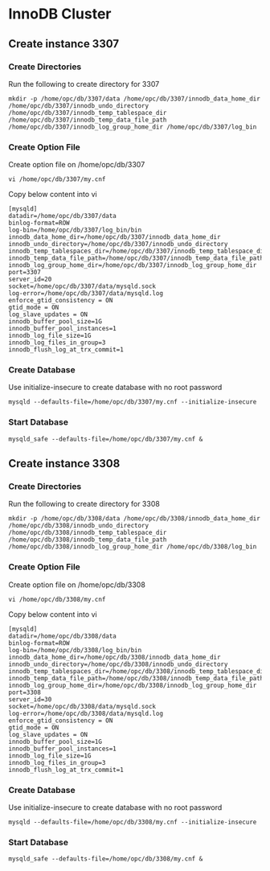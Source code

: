 # InnoDB Cluster
## Create instance 3307
### Create Directories
Run the following to create directory for 3307
```
mkdir -p /home/opc/db/3307/data /home/opc/db/3307/innodb_data_home_dir /home/opc/db/3307/innodb_undo_directory /home/opc/db/3307/innodb_temp_tablespace_dir /home/opc/db/3307/innodb_temp_data_file_path /home/opc/db/3307/innodb_log_group_home_dir /home/opc/db/3307/log_bin
```
### Create Option File
Create option file on /home/opc/db/3307
```
vi /home/opc/db/3307/my.cnf
```
Copy below content into vi
```
[mysqld]
datadir=/home/opc/db/3307/data
binlog-format=ROW
log-bin=/home/opc/db/3307/log_bin/bin
innodb_data_home_dir=/home/opc/db/3307/innodb_data_home_dir
innodb_undo_directory=/home/opc/db/3307/innodb_undo_directory
innodb_temp_tablespaces_dir=/home/opc/db/3307/innodb_temp_tablespace_dir 
innodb_temp_data_file_path=/home/opc/db/3307/innodb_temp_data_file_path/ibtmp1:12M:autoextend
innodb_log_group_home_dir=/home/opc/db/3307/innodb_log_group_home_dir
port=3307
server_id=20
socket=/home/opc/db/3307/data/mysqld.sock
log-error=/home/opc/db/3307/data/mysqld.log
enforce_gtid_consistency = ON
gtid_mode = ON
log_slave_updates = ON
innodb_buffer_pool_size=1G
innodb_buffer_pool_instances=1
innodb_log_file_size=1G
innodb_log_files_in_group=3
innodb_flush_log_at_trx_commit=1
```
### Create Database
Use initialize-insecure to create database with no root password
```
mysqld --defaults-file=/home/opc/db/3307/my.cnf --initialize-insecure
```
### Start Database
```
mysqld_safe --defaults-file=/home/opc/db/3307/my.cnf &
```
## Create instance 3308
### Create Directories
Run the following to create directory for 3308
```
mkdir -p /home/opc/db/3308/data /home/opc/db/3308/innodb_data_home_dir /home/opc/db/3308/innodb_undo_directory /home/opc/db/3308/innodb_temp_tablespace_dir /home/opc/db/3308/innodb_temp_data_file_path /home/opc/db/3308/innodb_log_group_home_dir /home/opc/db/3308/log_bin
```
### Create Option File
Create option file on /home/opc/db/3308
```
vi /home/opc/db/3308/my.cnf
```
Copy below content into vi
```
[mysqld]
datadir=/home/opc/db/3308/data
binlog-format=ROW
log-bin=/home/opc/db/3308/log_bin/bin
innodb_data_home_dir=/home/opc/db/3308/innodb_data_home_dir
innodb_undo_directory=/home/opc/db/3308/innodb_undo_directory
innodb_temp_tablespaces_dir=/home/opc/db/3308/innodb_temp_tablespace_dir 
innodb_temp_data_file_path=/home/opc/db/3308/innodb_temp_data_file_path/ibtmp1:12M:autoextend
innodb_log_group_home_dir=/home/opc/db/3308/innodb_log_group_home_dir
port=3308
server_id=30
socket=/home/opc/db/3308/data/mysqld.sock
log-error=/home/opc/db/3308/data/mysqld.log
enforce_gtid_consistency = ON
gtid_mode = ON
log_slave_updates = ON
innodb_buffer_pool_size=1G
innodb_buffer_pool_instances=1
innodb_log_file_size=1G
innodb_log_files_in_group=3
innodb_flush_log_at_trx_commit=1
```
### Create Database
Use initialize-insecure to create database with no root password
```
mysqld --defaults-file=/home/opc/db/3308/my.cnf --initialize-insecure
```
### Start Database
```
mysqld_safe --defaults-file=/home/opc/db/3308/my.cnf &
```
